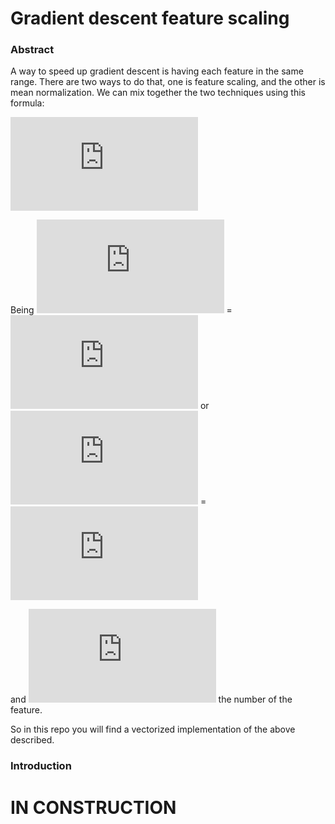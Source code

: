 # Gradient descent feature scaling

### Abstract
A way to speed up gradient descent is having each feature in the same range. There are two ways to do that, one is feature scaling, and the other is mean normalization. We can mix together the two techniques using this formula:

![equation](http://www.sciweavers.org/tex2img.php?eq=X%5C_normalized%20%3D%20%5Cfrac%7BX_i%20-%5Cmu_i%7D%7Bs_i%7D%0A&bc=White&fc=Black&im=jpg&fs=12&ff=arev&edit=0)

Being ![equation](http://www.sciweavers.org/tex2img.php?eq=s_%7Bi%7D&bc=White&fc=Black&im=jpg&fs=12&ff=arev&edit=0) = ![equation](http://www.sciweavers.org/tex2img.php?eq=max_%7Bi%7D%20-%20min_%7Bi%7D&bc=White&fc=Black&im=jpg&fs=12&ff=arev&edit=0) or ![equation](http://www.sciweavers.org/tex2img.php?eq=s_%7Bi%7D&bc=White&fc=Black&im=jpg&fs=12&ff=arev&edit=0) = ![equation](http://www.sciweavers.org/tex2img.php?eq=%5Csigma%20%28std%29&bc=White&fc=Black&im=jpg&fs=12&ff=arev&edit=0)

and ![equation](http://www.sciweavers.org/tex2img.php?eq=i&bc=White&fc=Black&im=jpg&fs=12&ff=arev&edit=0) the number of the feature.

So in this repo you will find a vectorized implementation of the above described.

### Introduction

# IN CONSTRUCTION

